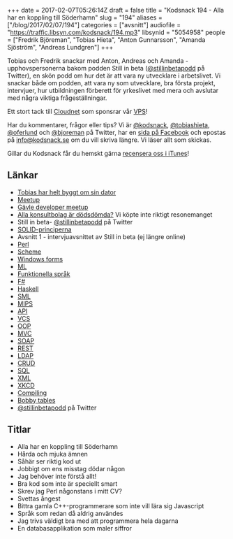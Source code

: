 +++
date = 2017-02-07T05:26:14Z
draft = false
title = "Kodsnack 194 - Alla har en koppling till Söderhamn"
slug = "194"
aliases = ["/blog/2017/02/07/194"]
categories = ["avsnitt"]
audiofile = "https://traffic.libsyn.com/kodsnack/194.mp3"
libsynid = "5054958"
people = ["Fredrik Björeman", "Tobias Hieta", "Anton Gunnarsson", "Amanda Sjöström", "Andreas Lundgren"]
+++

Tobias och Fredrik snackar med Anton, Andreas och Amanda - upphovspersonerna bakom podden Still in beta ([@stillinbetapodd](https://twitter.com/stillinbetapodd) på Twitter), en skön podd om hur det är att vara ny utvecklare i arbetslivet. Vi snackar både om podden, att vara ny som utvecklare, bra första projekt, intervjuer, hur utbildningen förberett för yrkeslivet med mera och avslutar med några viktiga frågeställningar.

Ett stort tack till [Cloudnet](http://www.cloudnet.se) som sponsrar vår [VPS](http://en.wikipedia.org/wiki/Virtual_private_server)!

Har du kommentarer, frågor eller tips? Vi är [@kodsnack](https://www.twitter.com/kodsnack), [@tobiashieta](https://www.twitter.com/tobiashieta), [@oferlund](https://www.twitter.com/oferlund) och [@bjoreman](https://www.twitter.com/bjoreman) på Twitter, har en [sida på Facebook](https://www.facebook.com/kodsnack) och epostas på [info@kodsnack.se](mailto:info@kodsnack.se) om du vill skriva längre. Vi läser allt som skickas.

Gillar du Kodsnack får du hemskt gärna [recensera oss i iTunes](http://itunes.apple.com/se/podcast/kodsnack/id561631498?l=en)!

## Länkar ##
* [Tobias har helt byggt om sin dator](https://kodsnack.se/193/)
* [Meetup](https://www.meetup.com/)
* [Gävle developer meetup](https://www.meetup.com/Gavle-Developer-Meetup/)
* [Alla konsultbolag är dödsdömda?](https://kodsnack.se/190/) Vi köpte inte riktigt resonemanget
* Still in beta- [@stillinbetapodd](https://twitter.com/stillinbetapodd) på Twitter
* [SOLID-principerna](https://en.wikipedia.org/wiki/SOLID_%28object-oriented_design%29)
* Avsnitt 1 - intervjuavsnittet av Still in beta (ej längre online)
* [Perl](https://en.wikipedia.org/wiki/Perl)
* [Scheme](https://en.wikipedia.org/wiki/Scheme_%28programming_language%29)
* [Windows forms](https://en.wikipedia.org/wiki/Windows_Forms)
* [ML](https://en.wikipedia.org/wiki/ML_%28programming_language%29)
* [Funktionella språk](https://en.wikipedia.org/wiki/Functional_programming)
* [F#](https://en.wikipedia.org/wiki/F_Sharp_%28programming_language%29)
* [Haskell](https://en.wikipedia.org/wiki/Haskell_%28programming_language%29)
* [SML](https://en.wikipedia.org/wiki/Standard_ML)
* [MIPS](https://en.wikipedia.org/wiki/MIPS_instruction_set)
* [API](https://en.wikipedia.org/wiki/Application_programming_interface)
* [VCS](https://en.wikipedia.org/wiki/Version_control)
* [OOP](https://en.wikipedia.org/wiki/Object-oriented_programming)
* [MVC](https://en.wikipedia.org/wiki/Model%E2%80%93view%E2%80%93controller)
* [SOAP](https://en.wikipedia.org/wiki/SOAP)
* [REST](https://en.wikipedia.org/wiki/Representational_state_transfer)
* [LDAP](https://en.wikipedia.org/wiki/Lightweight_Directory_Access_Protocol)
* [CRUD](https://en.wikipedia.org/wiki/Create,_read,_update_and_delete)
* [SQL](https://en.wikipedia.org/wiki/SQL)
* [XML](https://en.wikipedia.org/wiki/XML)
* [XKCD](https://xkcd.com/)
* [Compiling](https://xkcd.com/303/)
* [Bobby tables](https://xkcd.com/327/)
* [@stillinbetapodd](https://twitter.com/stillinbetapodd) på Twitter

## Titlar ##
* Alla har en koppling till Söderhamn
* Hårda och mjuka ämnen
* Såhär ser riktig kod ut
* Jobbigt om ens misstag dödar någon
* Jag behöver inte förstå allt!
* Bra kod som inte är speciellt smart
* Skrev jag Perl någonstans i mitt CV?
* Svettas ångest
* Bittra gamla C++-programmerare som inte vill lära sig Javascript
* Språk som redan då aldrig användes
* Jag trivs väldigt bra med att programmera hela dagarna
* En databasapplikation som maler siffror